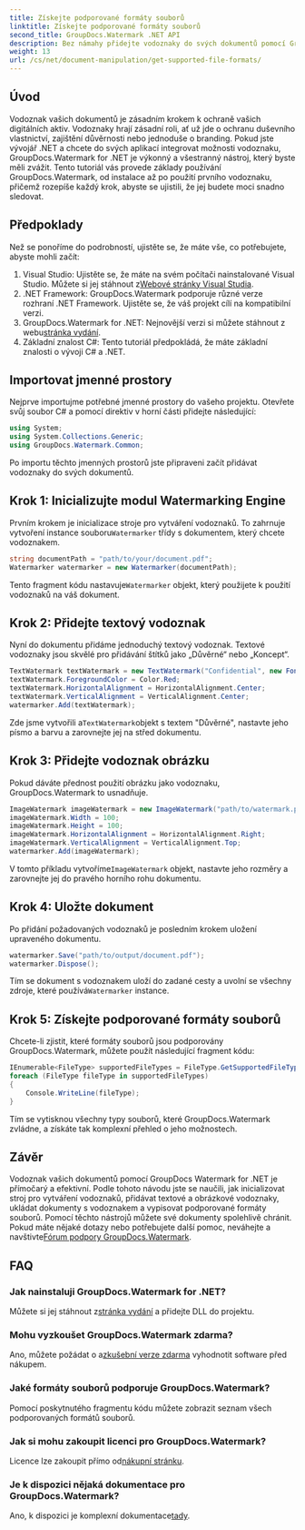 ```yaml
---
title: Získejte podporované formáty souborů
linktitle: Získejte podporované formáty souborů
second_title: GroupDocs.Watermark .NET API
description: Bez námahy přidejte vodoznaky do svých dokumentů pomocí GroupDocs.Watermark pro .NET. Postupujte podle našeho komplexního průvodce krok za krokem k ochraně svých digitálních aktiv.
weight: 13
url: /cs/net/document-manipulation/get-supported-file-formats/
---
```

## Úvod
Vodoznak vašich dokumentů je zásadním krokem k ochraně vašich digitálních aktiv. Vodoznaky hrají zásadní roli, ať už jde o ochranu duševního vlastnictví, zajištění důvěrnosti nebo jednoduše o branding. Pokud jste vývojář .NET a chcete do svých aplikací integrovat možnosti vodoznaku, GroupDocs.Watermark for .NET je výkonný a všestranný nástroj, který byste měli zvážit. Tento tutoriál vás provede základy používání GroupDocs.Watermark, od instalace až po použití prvního vodoznaku, přičemž rozepíše každý krok, abyste se ujistili, že jej budete moci snadno sledovat.
## Předpoklady
Než se ponoříme do podrobností, ujistěte se, že máte vše, co potřebujete, abyste mohli začít:
1.  Visual Studio: Ujistěte se, že máte na svém počítači nainstalované Visual Studio. Můžete si jej stáhnout z[Webové stránky Visual Studia](https://visualstudio.microsoft.com/).
2. .NET Framework: GroupDocs.Watermark podporuje různé verze rozhraní .NET Framework. Ujistěte se, že váš projekt cílí na kompatibilní verzi.
3. GroupDocs.Watermark for .NET: Nejnovější verzi si můžete stáhnout z webu[stránka vydání](https://releases.groupdocs.com/Watermark/net/).
4. Základní znalost C#: Tento tutoriál předpokládá, že máte základní znalosti o vývoji C# a .NET.
## Importovat jmenné prostory
Nejprve importujme potřebné jmenné prostory do vašeho projektu. Otevřete svůj soubor C# a pomocí direktiv v horní části přidejte následující:
```csharp
using System;
using System.Collections.Generic;
using GroupDocs.Watermark.Common;
```
Po importu těchto jmenných prostorů jste připraveni začít přidávat vodoznaky do svých dokumentů.

## Krok 1: Inicializujte modul Watermarking Engine
 Prvním krokem je inicializace stroje pro vytváření vodoznaků. To zahrnuje vytvoření instance souboru`Watermarker` třídy s dokumentem, který chcete vodoznakem.
```csharp
string documentPath = "path/to/your/document.pdf";
Watermarker watermarker = new Watermarker(documentPath);
```
 Tento fragment kódu nastavuje`Watermarker` objekt, který použijete k použití vodoznaků na váš dokument.
## Krok 2: Přidejte textový vodoznak
Nyní do dokumentu přidáme jednoduchý textový vodoznak. Textové vodoznaky jsou skvělé pro přidávání štítků jako „Důvěrné“ nebo „Koncept“.
```csharp
TextWatermark textWatermark = new TextWatermark("Confidential", new Font("Arial", 36));
textWatermark.ForegroundColor = Color.Red;
textWatermark.HorizontalAlignment = HorizontalAlignment.Center;
textWatermark.VerticalAlignment = VerticalAlignment.Center;
watermarker.Add(textWatermark);
```
 Zde jsme vytvořili a`TextWatermark`objekt s textem "Důvěrné", nastavte jeho písmo a barvu a zarovnejte jej na střed dokumentu.
## Krok 3: Přidejte vodoznak obrázku
Pokud dáváte přednost použití obrázku jako vodoznaku, GroupDocs.Watermark to usnadňuje.
```csharp
ImageWatermark imageWatermark = new ImageWatermark("path/to/watermark.png");
imageWatermark.Width = 100;
imageWatermark.Height = 100;
imageWatermark.HorizontalAlignment = HorizontalAlignment.Right;
imageWatermark.VerticalAlignment = VerticalAlignment.Top;
watermarker.Add(imageWatermark);
```
 V tomto příkladu vytvoříme`ImageWatermark` objekt, nastavte jeho rozměry a zarovnejte jej do pravého horního rohu dokumentu.
## Krok 4: Uložte dokument
Po přidání požadovaných vodoznaků je posledním krokem uložení upraveného dokumentu.
```csharp
watermarker.Save("path/to/output/document.pdf");
watermarker.Dispose();
```
 Tím se dokument s vodoznakem uloží do zadané cesty a uvolní se všechny zdroje, které používá`Watermarker` instance.
## Krok 5: Získejte podporované formáty souborů
Chcete-li zjistit, které formáty souborů jsou podporovány GroupDocs.Watermark, můžete použít následující fragment kódu:
```csharp
IEnumerable<FileType> supportedFileTypes = FileType.GetSupportedFileTypes();
foreach (FileType fileType in supportedFileTypes)
{
    Console.WriteLine(fileType);
}
```
Tím se vytisknou všechny typy souborů, které GroupDocs.Watermark zvládne, a získáte tak komplexní přehled o jeho možnostech.
## Závěr
Vodoznak vašich dokumentů pomocí GroupDocs Watermark for .NET je přímočarý a efektivní. Podle tohoto návodu jste se naučili, jak inicializovat stroj pro vytváření vodoznaků, přidávat textové a obrázkové vodoznaky, ukládat dokumenty s vodoznakem a vypisovat podporované formáty souborů. Pomocí těchto nástrojů můžete své dokumenty spolehlivě chránit.
 Pokud máte nějaké dotazy nebo potřebujete další pomoc, neváhejte a navštivte[Fórum podpory GroupDocs.Watermark](https://forum.groupdocs.com/c/watermark/19).
## FAQ
### Jak nainstaluji GroupDocs.Watermark for .NET?
 Můžete si jej stáhnout z[stránka vydání](https://releases.groupdocs.com/Watermark/net/) a přidejte DLL do projektu.
### Mohu vyzkoušet GroupDocs.Watermark zdarma?
 Ano, můžete požádat o a[zkušební verze zdarma](https://releases.groupdocs.com/) vyhodnotit software před nákupem.
### Jaké formáty souborů podporuje GroupDocs.Watermark?
Pomocí poskytnutého fragmentu kódu můžete zobrazit seznam všech podporovaných formátů souborů.
### Jak si mohu zakoupit licenci pro GroupDocs.Watermark?
 Licence lze zakoupit přímo od[nákupní stránku](https://purchase.groupdocs.com/buy).
### Je k dispozici nějaká dokumentace pro GroupDocs.Watermark?
 Ano, k dispozici je komplexní dokumentace[tady](https://tutorials.groupdocs.com/Watermark/net/).